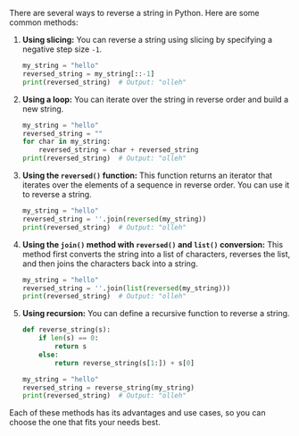 There are several ways to reverse a string in Python. Here are some common methods:

1. **Using slicing:** You can reverse a string using slicing by specifying a negative step size `-1`.

   ```python
   my_string = "hello"
   reversed_string = my_string[::-1]
   print(reversed_string)  # Output: "olleh"
   ```

2. **Using a loop:** You can iterate over the string in reverse order and build a new string.

   ```python
   my_string = "hello"
   reversed_string = ""
   for char in my_string:
       reversed_string = char + reversed_string
   print(reversed_string)  # Output: "olleh"
   ```

3. **Using the `reversed()` function:** This function returns an iterator that iterates over the elements of a sequence in reverse order. You can use it to reverse a string.

   ```python
   my_string = "hello"
   reversed_string = ''.join(reversed(my_string))
   print(reversed_string)  # Output: "olleh"
   ```

4. **Using the `join()` method with `reversed()` and `list()` conversion:** This method first converts the string into a list of characters, reverses the list, and then joins the characters back into a string.

   ```python
   my_string = "hello"
   reversed_string = ''.join(list(reversed(my_string)))
   print(reversed_string)  # Output: "olleh"
   ```

5. **Using recursion:** You can define a recursive function to reverse a string.

   ```python
   def reverse_string(s):
       if len(s) == 0:
           return s
       else:
           return reverse_string(s[1:]) + s[0]

   my_string = "hello"
   reversed_string = reverse_string(my_string)
   print(reversed_string)  # Output: "olleh"
   ```

Each of these methods has its advantages and use cases, so you can choose the one that fits your needs best.
